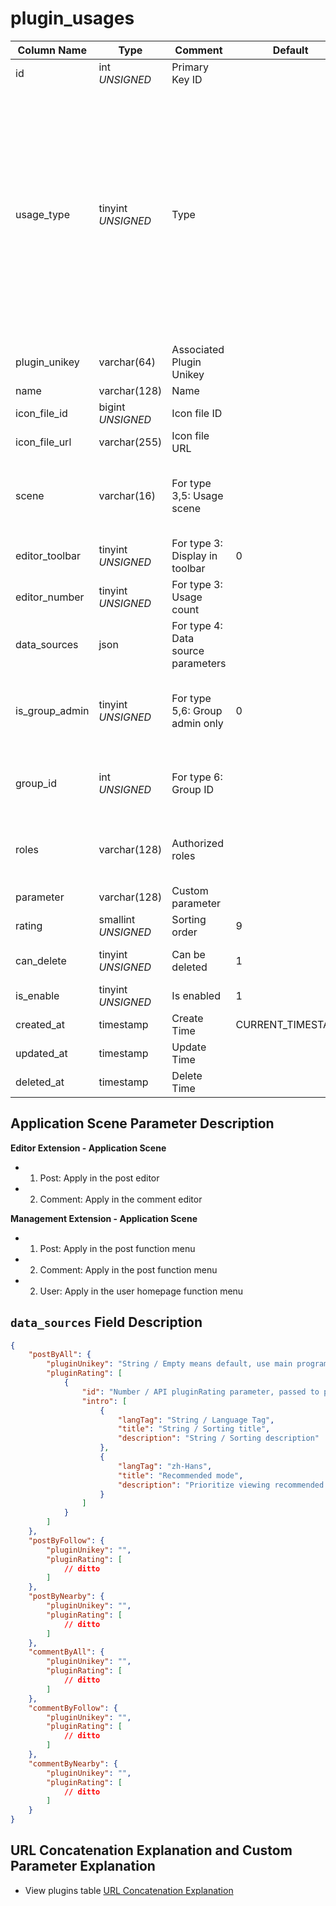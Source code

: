 # plugin_usages

| Column Name | Type | Comment | Default | Null | Remark |
| --- | --- | --- | --- | --- | --- |
| id | int *UNSIGNED* | Primary Key ID |  | NO | Auto Increment |
| usage_type | tinyint *UNSIGNED* | Type |  | NO | 1. Wallet recharge<br>2. Wallet withdrawal<br>3. Editor extension<br>4. Content type extension<br>5. Management extension<br>6. Group extension<br>7. User feature extension<br>8. User profile extension |
| plugin_unikey | varchar(64) | Associated Plugin Unikey |  | NO | Related field [plugins->unikey](../plugins/plugins.md) |
| name | varchar(128) | Name |  | NO | **Multilingual** |
| icon_file_id | bigint *UNSIGNED* | Icon file ID |  | YES | Related field [files->id](../systems/files.md) |
| icon_file_url | varchar(255) | Icon file URL |  | YES |  |
| scene | varchar(16) | For type 3,5: Usage scene |  | YES | 1. Post / 2. Comment / 3. User<br>Multiple separated by commas |
| editor_toolbar | tinyint *UNSIGNED* | For type 3: Display in toolbar | 0 | NO | 0. No / 1. Yes |
| editor_number | tinyint *UNSIGNED* | For type 3: Usage count |  | YES | Maximum value 10 |
| data_sources | json | For type 4: Data source parameters |  | YES |  |
| is_group_admin | tinyint *UNSIGNED* | For type 5,6: Group admin only | 0 | NO | 0. No / 1. Yes<br>When value is 1, roles field is invalid |
| group_id | int *UNSIGNED* | For type 6: Group ID |  | YES | Related field [groups->id](../contents/groups.md)<br>Associated plugin's group |
| roles | varchar(128) | Authorized roles |  | YES | Authorized role IDs, multiple separated by commas |
| parameter | varchar(128) | Custom parameter |  | YES |  |
| rating | smallint *UNSIGNED* | Sorting order | 9 | NO | Ascending order |
| can_delete | tinyint *UNSIGNED* | Can be deleted | 1 | NO | 0. Cannot delete / 1. Can delete |
| is_enable | tinyint *UNSIGNED* | Is enabled | 1 | NO | 0. Disabled / 1. Enabled |
| created_at | timestamp | Create Time | CURRENT_TIMESTAMP | NO |  |
| updated_at | timestamp | Update Time |  | YES |  |
| deleted_at | timestamp | Delete Time |  | YES |  |

## Application Scene Parameter Description

**Editor Extension - Application Scene**

- 1. Post: Apply in the post editor
- 2. Comment: Apply in the comment editor

**Management Extension - Application Scene**

- 1. Post: Apply in the post function menu
- 2. Comment: Apply in the post function menu
- 2. User: Apply in the user homepage function menu

## `data_sources` Field Description

```json
{
    "postByAll": {
        "pluginUnikey": "String / Empty means default, use main program API output data, if not empty, forward the API request to the plugin",
        "pluginRating": [
            {
                "id": "Number / API pluginRating parameter, passed to plugin, plugin will know what the number represents",
                "intro": [
                    {
                        "langTag": "String / Language Tag",
                        "title": "String / Sorting title",
                        "description": "String / Sorting description"
                    },
                    {
                        "langTag": "zh-Hans",
                        "title": "Recommended mode",
                        "description": "Prioritize viewing recommended posts"
                    }
                ]
            }
        ]
    },
    "postByFollow": {
        "pluginUnikey": "",
        "pluginRating": [
            // ditto
        ]
    },
    "postByNearby": {
        "pluginUnikey": "",
        "pluginRating": [
            // ditto
        ]
    },
    "commentByAll": {
        "pluginUnikey": "",
        "pluginRating": [
            // ditto
        ]
    },
    "commentByFollow": {
        "pluginUnikey": "",
        "pluginRating": [
            // ditto
        ]
    },
    "commentByNearby": {
        "pluginUnikey": "",
        "pluginRating": [
            // ditto
        ]
    }
}
```

## URL Concatenation Explanation and Custom Parameter Explanation

- View plugins table [URL Concatenation Explanation](plugins.md#url-concatenation-description)
